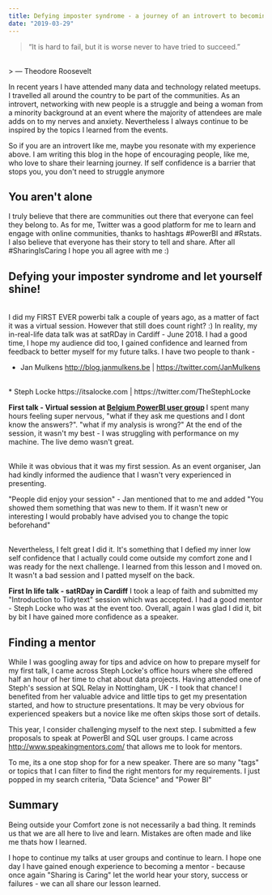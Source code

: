 ```yaml
---
title: Defying imposter syndrome - a journey of an introvert to becoming a first time public speaker
date: "2019-03-29"
---
```


> “It is hard to fail, but it is worse never to have tried to succeed.” 
<br>
> ― Theodore Roosevelt

In recent years I have attended many data and technology related meetups. I travelled all around the country to be part of the communities. As an introvert, networking with new people is a struggle and being a woman from a minority background at an event where the majority of attendees are male adds on to my nerves and anxiety. Nevertheless I always continue to be inspired by the topics I learned from the events. 

So if you are an introvert like me, maybe you resonate with my experience above. I am writing this blog in the hope of encouraging people, like me, who love to share their learning journey. If self confidence is a barrier that stops you, you don't need to struggle anymore

## You aren't alone
I truly believe that there are communities out there that everyone can feel they belong to. As for me, Twitter was a good platform for me to learn and engage with online communities, thanks to hashtags #PowerBI and #Rstats. I also believe that everyone has their story to tell and share. After all #SharingIsCaring I hope you all agree with me :)

## Defying your imposter syndrome and let yourself shine!

<br>
I did my FIRST EVER powerbi talk a couple of years ago, as a matter of fact it was a virtual session. However that still does count right? :) In reality, my in-real-life data talk was at satRDay in Cardiff - June 2018. I had a good time, I hope my audience did too, I gained confidence and learned from feedback to better myself for my future talks. I have two people to thank - 

<br> 

* Jan Mulkens http://blog.janmulkens.be | https://twitter.com/JanMulkens
<br>
* Steph Locke https://itsalocke.com | https://twitter.com/TheStephLocke
<br>

<b>First talk - Virtual session at [Belgium PowerBI user group](https://www.meetup.com/Flemish-Power-BI-User-Group/) </b>
I spent many hours feeling super nervous, "what if they ask me questions and I dont know the answers?". "what if my analysis is wrong?" At the end of the session, it wasn't my best - I was struggling with performance on my machine. The live demo wasn't great. 

<br>
While it was obvious that it was my first session. As an event organiser, Jan had kindly informed the audience that I wasn't very experienced in presenting. 

"People did enjoy your session" - Jan mentioned that to me and added "You showed them something that was new to them. If it wasn't new or interesting I would probably have advised you to change the topic beforehand"

<br>
Nevertheless, I felt great I did it. It's something that I defied my inner low self confidence that I actually could come outside my comfort zone and I was ready for the next challenge.  I learned from this lesson and I moved on. It wasn't a bad session and I patted myself on the back. 

<b>First In life talk - satRDay in Cardiff</b>
I took a leap of faith and submitted my "Introduction to Tidytext" session which was accepted. I had a good mentor - Steph Locke who was at the event too. Overall, again I was glad I did it, bit by bit I have gained more confidence as a speaker.


## Finding a mentor

While I was googling away for tips and advice on how to prepare myself for my first talk, I came across Steph Locke's office hours where she offered half an hour of her time to chat about data projects. Having attended one of Steph's session at SQL Relay in Nottingham, UK - I took that chance! I benefited from her valuable advice and little tips to get my presentation started, and how to structure presentations. It may be very obvious for experienced speakers but a novice like me often skips those sort of details.

This year, I consider challenging myself to the next step. I submitted a few proposals to speak at PowerBI and SQL user groups. I came across http://www.speakingmentors.com/ that allows me to look for mentors. 

To me, its a one stop shop for for a new speaker. There are so many "tags" or topics that I can filter to find the right mentors for my requirements. I just popped in my search criteria, "Data Science" and "Power BI"

## Summary

Being outside your Comfort zone is not necessarily a bad thing. It reminds us that we are all here to live and learn. Mistakes are often made and like me thats how I learned. 

I hope to continue my talks at user groups and continue to learn. I hope one day I have gained enough experience to becoming a mentor - because once again "Sharing is Caring" let the world hear your story, success or failures - we can all share our lesson learned. 
